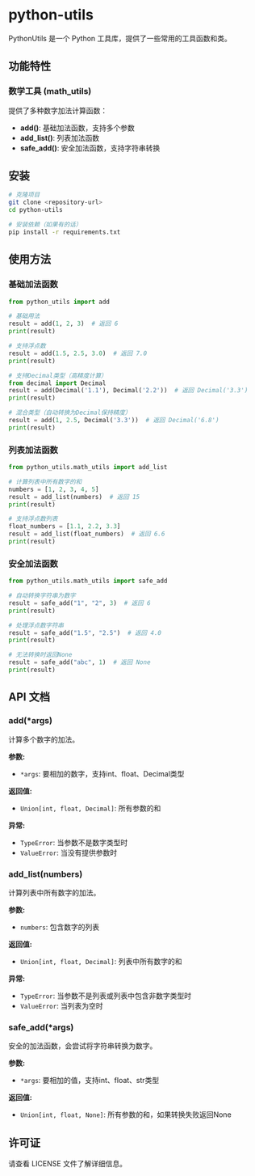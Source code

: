 # python-utils

PythonUtils 是一个 Python 工具库，提供了一些常用的工具函数和类。

## 功能特性

### 数学工具 (math_utils)

提供了多种数字加法计算函数：

- **add()**: 基础加法函数，支持多个参数
- **add_list()**: 列表加法函数
- **safe_add()**: 安全加法函数，支持字符串转换

## 安装

```bash
# 克隆项目
git clone <repository-url>
cd python-utils

# 安装依赖（如果有的话）
pip install -r requirements.txt
```

## 使用方法

### 基础加法函数

```python
from python_utils import add

# 基础用法
result = add(1, 2, 3)  # 返回 6
print(result)

# 支持浮点数
result = add(1.5, 2.5, 3.0)  # 返回 7.0
print(result)

# 支持Decimal类型（高精度计算）
from decimal import Decimal
result = add(Decimal('1.1'), Decimal('2.2'))  # 返回 Decimal('3.3')
print(result)

# 混合类型（自动转换为Decimal保持精度）
result = add(1, 2.5, Decimal('3.3'))  # 返回 Decimal('6.8')
print(result)
```

### 列表加法函数

```python
from python_utils.math_utils import add_list

# 计算列表中所有数字的和
numbers = [1, 2, 3, 4, 5]
result = add_list(numbers)  # 返回 15
print(result)

# 支持浮点数列表
float_numbers = [1.1, 2.2, 3.3]
result = add_list(float_numbers)  # 返回 6.6
print(result)
```

### 安全加法函数

```python
from python_utils.math_utils import safe_add

# 自动转换字符串为数字
result = safe_add("1", "2", 3)  # 返回 6
print(result)

# 处理浮点数字符串
result = safe_add("1.5", "2.5")  # 返回 4.0
print(result)

# 无法转换时返回None
result = safe_add("abc", 1)  # 返回 None
print(result)
```

## API 文档

### add(*args)

计算多个数字的加法。

**参数:**
- `*args`: 要相加的数字，支持int、float、Decimal类型

**返回值:**
- `Union[int, float, Decimal]`: 所有参数的和

**异常:**
- `TypeError`: 当参数不是数字类型时
- `ValueError`: 当没有提供参数时

### add_list(numbers)

计算列表中所有数字的加法。

**参数:**
- `numbers`: 包含数字的列表

**返回值:**
- `Union[int, float, Decimal]`: 列表中所有数字的和

**异常:**
- `TypeError`: 当参数不是列表或列表中包含非数字类型时
- `ValueError`: 当列表为空时

### safe_add(*args)

安全的加法函数，会尝试将字符串转换为数字。

**参数:**
- `*args`: 要相加的值，支持int、float、str类型

**返回值:**
- `Union[int, float, None]`: 所有参数的和，如果转换失败返回None

## 许可证

请查看 LICENSE 文件了解详细信息。